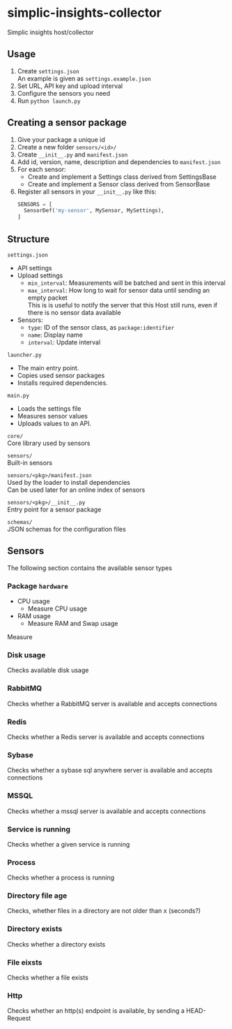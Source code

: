 # simplic-insights-collector
Simplic insights host/collector



## Usage

1. Create `settings.json`  
   An example is given as `settings.example.json`
2. Set URL, API key and upload interval
3. Configure the sensors you need
4. Run `python launch.py`



## Creating a sensor package

1. Give your package a unique id
2. Create a new folder `sensors/<id>/`
3. Create `__init__.py` and `manifest.json`
4. Add id, version, name, description and dependencies to `manifest.json`
5. For each sensor:
   - Create and implement a Settings class derived from SettingsBase
   - Create and implement a Sensor class derived from SensorBase
6. Register all sensors in your `__init__.py` like this:  
    ```py
    SENSORS = [
      SensorDef('my-sensor', MySensor, MySettings),
    ]
    ```



## Structure

`settings.json`  
- API settings
- Upload settings
  - `min_interval`: Measurements will be batched and sent in this interval
  - `max_interval`: How long to wait for sensor data until sending an empty packet  
                    This is is useful to notify the server that this Host still runs,
                    even if there is no sensor data available
- Sensors:
  - `type`: ID of the sensor class, as `package:identifier`
  - `name`: Display name
  - `interval`: Update interval

`launcher.py`  
- The main entry point.
- Copies used sensor packages
- Installs required dependencies.

`main.py`  
- Loads the settings file
- Measures sensor values
- Uploads values to an API.

`core/`  
Core library used by sensors

`sensors/`  
Built-in sensors

`sensors/<pkg>/manifest.json`  
Used by the loader to install dependencies  
Can be used later for an online index of sensors

`sensors/<pkg>/__init__.py`  
Entry point for a sensor package

`schemas/`  
JSON schemas for the configuration files



## Sensors

The following section contains the available sensor types

### Package `hardware`
- CPU usage  
  - Measure CPU usage
- RAM usage
  - Measure RAM and Swap usage

Measure

### Disk usage

Checks available disk usage

### RabbitMQ

Checks whether a RabbitMQ server is available and accepts connections

### Redis

Checks whether a Redis server is available and accepts connections

### Sybase

Checks whether a sybase sql anywhere server is available and accepts connections

### MSSQL

Checks whether a mssql server is available and accepts connections

### Service is running

Checks whether a given service is running

### Process

Checks whether a process is running

### Directory file age

Checks, whether files in a directory are not older than x (seconds?)

### Directory exists

Checks whether a directory exists

### File eixsts

Checks whether a file exists

### Http

Checks whether an http(s) endpoint is available, by sending a HEAD-Request



